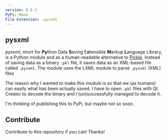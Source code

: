 ```yaml
---
version: 0.0.1
PyPi: None
File Extension: .pysxml
---
```

## pysxml

pysxml, short for **Py**thon Data **S**aving E**x**tensible **M**arkup **L**anguage Library, is a Python module and as a human-readable alternative to [Pickle](https://docs.python.org/3/library/pickle.html). Instead of saving data as a binary `.pkl` file, it saves data as an XML-based file called `.pysxml`. The module uses the LXML module to parse `.pysxml` (XML) files

The reason why I wanted to make this module is so that we (as humans) can easily what has been actually saved. I have to open `.pkl` files with Qt Creator to decode the binary and I (un)successfully managed to decode it.

I'm thinking of publishing this to PyPi, but maybe not so soon.

## Contribute

Contribute to this repository if you can! Thanks!
